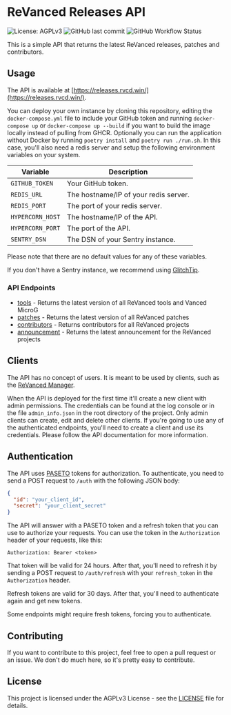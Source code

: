 # ReVanced Releases API

![License: AGPLv3](https://img.shields.io/github/license/revanced/revanced-releases-api)
![GitHub last commit](https://img.shields.io/github/last-commit/revanced/revanced-releases-api)
![GitHub Workflow Status](https://github.com/revanced/revanced-releases-api/actions/workflows/dev.yml/badge.svg)

This is a simple API that returns the latest ReVanced releases, patches and contributors.

## Usage

The API is available at [https://releases.rvcd.win/](https://releases.rvcd.win/).

You can deploy your own instance by cloning this repository, editing the `docker-compose.yml` file to include your GitHub token and running `docker-compose up` or `docker-compose up --build` if you want to build the image locally instead of pulling from GHCR. Optionally you can run the application without Docker by running `poetry install` and `poetry run ./run.sh`. In this case, you'll also need a redis server and setup the following environment variables on your system.

| Variable               | Description                           |
| ---------------------- | ------------------------------------- |
| `GITHUB_TOKEN`         | Your GitHub token.                    |
| `REDIS_URL`            | The hostname/IP of your redis server. |
| `REDIS_PORT`           | The port of your redis server.        |
| `HYPERCORN_HOST`       | The hostname/IP of the API.           |
| `HYPERCORN_PORT`       | The port of the API.                  |
| `SENTRY_DSN`           | The DSN of your Sentry instance.      |

Please note that there are no default values for any of these variables.

If you don't have a Sentry instance, we recommend using [GlitchTip](https://glitchtip.com/).

### API Endpoints

* [tools](https://releases.rvcd.win/tools) - Returns the latest version of all ReVanced tools and Vanced MicroG
* [patches](https://releases.rvcd.win/patches) - Returns the latest version of all ReVanced patches
* [contributors](https://releases.rvcd.win/contributors) - Returns contributors for all ReVanced projects
* [announcement](https://releases.rvcd.win/announcement) - Returns the latest announcement for the ReVanced projects

## Clients

The API has no concept of users. It is meant to be used by clients, such as the [ReVanced Manager](https://github.com/revanced/revanced-manager).

When the API is deployed for the first time it'll create a new client with admin permissions. The credentials can be found at the log console or in the file `admin_info.json` in the root directory of the project. Only admin clients can create, edit and delete other clients. If you're going to use any of the authenticated endpoints, you'll need to create a client and use its credentials. Please follow the API documentation for more information.

## Authentication

The API uses [PASETO](https://paseto.io/) tokens for authorization. To authenticate, you need to send a POST request to `/auth` with the following JSON body:

```json
{
  "id": "your_client_id",
  "secret": "your_client_secret"
}
```

The API will answer with a PASETO token and a refresh token that you can use to authorize your requests. You can use the token in the `Authorization` header of your requests, like this:

```
Authorization: Bearer <token>
```

That token will be valid for 24 hours. After that, you'll need to refresh it by sending a POST request to `/auth/refresh` with your `refresh_token` in the `Authorization` header.

Refresh tokens are valid for 30 days. After that, you'll need to authenticate again and get new tokens.

Some endpoints might require fresh tokens, forcing you to authenticate.

## Contributing

If you want to contribute to this project, feel free to open a pull request or an issue. We don't do much here, so it's pretty easy to contribute.

## License

This project is licensed under the AGPLv3 License - see the [LICENSE](LICENSE) file for details.
